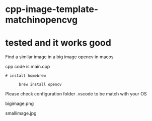 # cpp-image-template-matchinopencvg

# tested and it works good

Find a similar image in a big image opencv in macos

cpp code is main.cpp

    # install homebrew
    
          brew install opencv
    
Please check configuration folder .vscode to be match with your OS    
    

bigimage.png

smallimage.jpg
